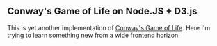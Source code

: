 ## Conway's Game of Life on Node.JS + D3.js
This is yet another implementation of [Conway's Game of Life](http://en.wikipedia.org/wiki/Conway%27s_Game_of_Life). Here I'm trying to learn something new from a wide frontend horizon.